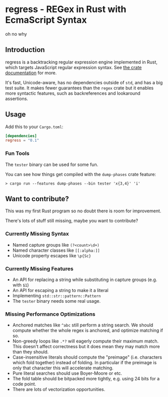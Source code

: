 # regress - REGex in Rust with EcmaScript Syntax

oh no why

## Introduction

regress is a backtracking regular expression engine implemented in Rust, which targets JavaScript regular expression syntax. See [the crate documentation](https://docs.rs/regress) for more.

It's fast, Unicode-aware, has no dependencies outside of `std`, and has a big test suite. It makes fewer guarantees than the `regex` crate but it enables more syntactic features, such as backreferences and lookaround assertions.

## Usage

Add this to your `Cargo.toml`:

```toml
[dependencies]
regress = "0.1"
```



### Fun Tools

The `tester` binary can be used for some fun.

You can see how things get compiled with the `dump-phases` crate feature:

    > cargo run --features dump-phases --bin tester 'x{3,4}' 'i'


## Want to contribute?

This was my first Rust program so no doubt there is room for improvement.

There's lots of stuff still missing, maybe you want to contribute?

### Currently Missing Syntax

- Named capture groups like `(?<count>\d+)`
- Named character classes like `[[:alpha:]]`
- Unicode property escapes like `\p{Sc}`

### Currently Missing Features

- An API for replacing a string while substituting in capture groups (e.g. with `$1`)
- An API for escaping a string to make it a literal
- Implementing `std::str::pattern::Pattern`
- The `tester` binary needs some real usage.

### Missing Performance Optimizations

- Anchored matches like `^abc` still perform a string search. We should compute whether the whole regex is anchored, and optimize matching if so.
- Non-greedy loops like `.*?` will eagerly compute their maximum match. This doesn't affect correctness but it does mean they may match more than they should.
- Case-insensitive literals should compute the "preimage" (i.e. characters which fold together) instead of folding. In particular if the preimage is only that character this will accelerate matching.
- Pure literal searches should use Boyer-Moore or etc.
- The fold table should be bitpacked more tightly, e.g. using 24 bits for a code point.
- There are lots of vectorization opportunities.

